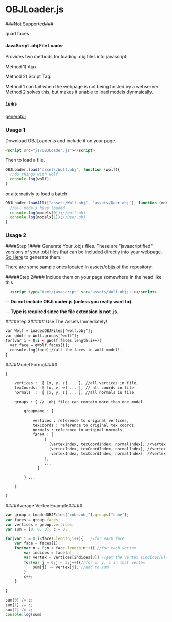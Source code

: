 OBJLoader.js
=======
###Not Supported###

quad faces

#### JavaScript .obj File Loader ####

Provides two methods for loading .obj files into javascript. 


Method 1) Ajax


Method 2) Script Tag. 


Method 1 can fail when the webpage is not being hosted by a webserver. Method 2 solves this,
but makes it unable to load models dynmaically. 

##### Links #####
[generator](http://graphics.cs.wisc.edu/Courses/559-f2015/Examples/OBJGenerator/generator.html)


### Usage 1 ###
Download OBJLoader.js and include it on your page. 

```html
<script src="js/OBJLoader.js"></script>
```

Then to load a file. 
```javascript
OBJLoader.load("assets/Wolf.obj", function (wolf){
  //do things with wolf
  console.log(wolf);
}
```
or alternativly to load a batch
```javascript
OBJLoader.loadAll(["assets/Wolf.obj", "assets/Deer.obj"], function (models){
  //all models have loaded
  console.log(models[0]);//wolf.obj
  console.log(models[1]);//Deer.obj
}
```
### Usage 2 ###

####Step 1####
Generate Your .objs files. These are "javascriptified" versions of your .obj
files that can be included directly into your webpage. 
[Go Here](http://graphics.cs.wisc.edu/Courses/559-f2015/Examples/OBJGenerator/generator.html) to generate them.

There are some sample ones located in assets/objjs of the repository.

#####Step 2####
Include them on your page somewhere in the head like this 
```html
  <script type="text/javascript" src="assets/Wolf.objjs"></script>
```
-- **Do not include OBJLoader.js (unless you really want to).**


-- **Type is required since the file extension is not .js.**

####Step 3#####
Use The Assets Immediately!
```html
var Wolf = LoadedOBJFiles["wolf.obj"];
var gWolf = Wolf.groups["wolf"];
for(var i = 0;i < gWolf.faces.length;i++){
  var face = gWolf.faces[i];
  console.log(face);//all the faces in wolf model!. 
}
```

####Model Format####

```html
{ 

	vertices :  [ [x, y, z] ... ], //all vertices in file, 
	texCoords:  [ [u, v, w] ... ], // all coords in file  
	normals  :  [ [x, y, z] ... ], //all normals in file 

	groups : { // .obj files can contain more than one model. 

		groupname : {

			vertices : reference to original vertices,
			texCoords : reference to original tex coords,
			normals : reference to original normals,
			faces : [ 
			     [
			       [vertexIndex, texCoordIndex, normalIndex], //vertex 1
			       [vertexIndex, texCoordIndex, normalIndex], //vertex 2
			       [vertexIndex, texCoordIndex, normalIndex]  //vertex 3
			     ],
			     ...
			  ]

		} ...

	}

}
```
 
####Average Vertex Example#####
```javascript
var group = LoadedOBJFiles["cube.obj"].groups["cube"];
var faces = group.faces;
var vertices = group.vertices;
var sum = [0, 0, 0], c = 0;

for(var i = 0;i<faces.length;i++){   //for each face
    var face = faces[i];
    for(var n = 0;n < face.length;n++){ //for each vertex
        var indices = face[n];
        var vertex = vertices[indices[0]] //get the vertex (indices[0] is position index)
        for(var j = 0;j < 3;j++){//for x, y, z in that vertex
            sum[j] += vertex[j]; //add to sum
        }
        c++;
    }
     
}

sum[0] /= c;
sum[1] /= c;
sum[2] /= c;
console.log(sum)
```



